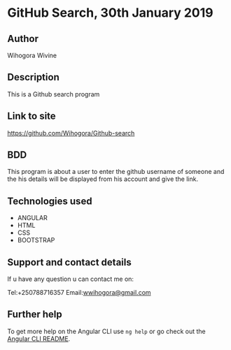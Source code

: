 # GitHub Search, 30th January 2019
## Author
Wihogora Wivine

## Description
This is a Github search program

## Link to site
https://github.com/Wihogora/Github-search

## BDD
This program is about a user to enter the github username of someone and the his details will be displayed from his account and give the link.

## Technologies used
* ANGULAR
* HTML
* CSS
* BOOTSTRAP

## Support and contact details
If u have any question u can contact me on:

Tel:+250788716357
Email:wwihogora@gmail.com

## Further help

To get more help on the Angular CLI use `ng help` or go check out the [Angular CLI README](https://github.com/angular/angular-cli/blob/master/README.md).
